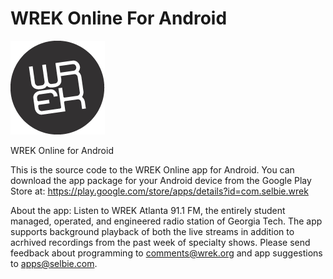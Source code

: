 WREK Online For Android
=======================

![alt text](/app/src/main/res/drawable/logo.png "WREK Online for Android")

WREK Online for Android

This is the source code to the WREK Online app for Android. You can download the app package for your Android device from the Google Play Store at: https://play.google.com/store/apps/details?id=com.selbie.wrek

About the app:
Listen to WREK Atlanta 91.1 FM, the entirely student managed, operated, and engineered radio station of Georgia Tech. The app supports background playback of both the live streams in addition to acrhived recordings from the past week of specialty shows. Please send feedback about programming to comments@wrek.org and app suggestions to apps@selbie.com.

